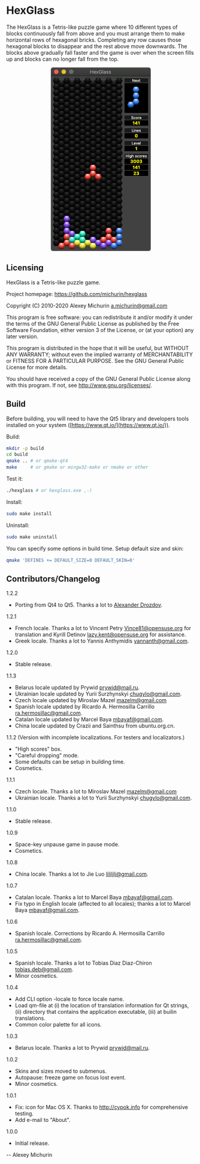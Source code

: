 # HexGlass

The HexGlass is a Tetris-like puzzle game where
10 different types of blocks continuously fall
from above and you must arrange them to make
horizontal rows of hexagonal bricks.
Completing any row causes those hexagonal blocks
to disappear and the rest above move downwards.
The blocks above gradually fall faster and the
game is over when the screen fills up and blocks
can no longer fall from the top.

<p align="center"><img width="267" height="489" src="utils/hexglass.png" alt="Screenshot: hexagonal Tetris-like puzzle game"></p>

## Licensing

HexGlass is a Tetris-like puzzle game.

Project homepage: https://github.com/michurin/hexglass

Copyright (C) 2010-2020 Alexey Michurin <a.michurin@gmail.com>

This program is free software: you can redistribute it and/or modify
it under the terms of the GNU General Public License as published by
the Free Software Foundation, either version 3 of the License, or
(at your option) any later version.

This program is distributed in the hope that it will be useful,
but WITHOUT ANY WARRANTY; without even the implied warranty of
MERCHANTABILITY or FITNESS FOR A PARTICULAR PURPOSE. See the
GNU General Public License for more details.

You should have received a copy of the GNU General Public License
along with this program. If not, see <http://www.gnu.org/licenses/>.


## Build

Before building, you will need to have the Qt5 library and developers
tools installed on your system ([https://www.qt.io/](https://www.qt.io/)).

Build:

```sh
mkdir -p build
cd build
qmake .. # or qmake-qt4
make     # or gmake or mingw32-make or nmake or other
```

Test it:

```sh
./hexglass # or hexglass.exe ,-)
```

Install:

```sh
sudo make install
```

Uninstall:

```sh
sudo make uninstall
```

You can specify some options in build time.
Setup default size and skin:

```sh
qmake 'DEFINES += DEFAULT_SIZE=0 DEFAULT_SKIN=0'
```

## Contributors/Changelog

1.2.2

- Porting from Qt4 to Qt5. Thanks a lot to [Alexander Drozdov](https://github.com/h4tr3d).

1.2.1

- French locale. Thanks a lot to Vincent Petry <Vince81@opensuse.org>
  for translation and Kyrill Detinov <lazy.kent@opensuse.org> for assistance.
- Greek locale. Thanks a lot to Yannis Anthymidis <yannanth@gmail.com>.

1.2.0

- Stable release.

1.1.3

- Belarus locale updated by Prywid <prywid@mail.ru>.
- Ukrainian locale updated by Yurii Surzhynskyi <chugylo@gmail.com>.
- Czech locale updated by Miroslav Mazel <mazelm@gmail.com>
- Spanish locale updated by
  Ricardo A. Hermosilla Carrillo <ra.hermosillac@gmail.com>.
- Catalan locale updated by Marcel Baya <mbayaf@gmail.com>.
- China locale updated by Crazii and Sainthsu from ubuntu.org.cn.

1.1.2 (Version with incomplete localizations. For testers and localizators.)

- "High scores" box.
- "Careful dropping" mode.
- Some defaults can be setup in building time.
- Cosmetics.

1.1.1

- Czech locale. Thanks a lot to Miroslav Mazel <mazelm@gmail.com>
- Ukrainian locale. Thanks a lot to Yurii Surzhynskyi <chugylo@gmail.com>.

1.1.0

- Stable release.

1.0.9

- Space-key unpause game in pause mode.
- Cosmetics.

1.0.8

- China locale. Thanks a lot to Jie Luo <lililjlj@gmail.com>.

1.0.7

- Catalan locale. Thanks a lot to Marcel Baya <mbayaf@gmail.com>.
- Fix typo in English locale (affected to all locales);
  thanks a lot to Marcel Baya <mbayaf@gmail.com>.

1.0.6

- Spanish locale. Corrections by
  Ricardo A. Hermosilla Carrillo <ra.hermosillac@gmail.com>.

1.0.5

- Spanish locale. Thanks a lot to Tobias Diaz Diaz-Chiron <tobias.deb@gmail.com>.
- Minor cosmetics.

1.0.4

- Add CLI option -locale to force locale name.
- Load qm-file at (i) the location of translation information
  for Qt strings, (ii) directory that contains the application
  executable, (iii) at builin translations.
- Common color palette for all icons.

1.0.3

- Belarus locale. Thanks a lot to Prywid <prywid@mail.ru>.

1.0.2

- Skins and sizes moved to submenus.
- Autopause: freeze game on focus lost event.
- Minor cosmetics.

1.0.1

- Fix: icon for Mac OS X. Thanks to http://cypok.info for comprehensive testing.
- Add e-mail to "About".

1.0.0

- Initial release.

--
Alexey Michurin
